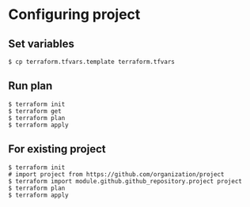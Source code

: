 # Configuring project

## Set variables

```console
$ cp terraform.tfvars.template terraform.tfvars
```

## Run plan

```console
$ terraform init
$ terraform get
$ terraform plan
$ terraform apply
```

## For existing project

```console
$ terraform init
# import project from https://github.com/organization/project
$ terraform import module.github.github_repository.project project
$ terraform plan
$ terraform apply
```
